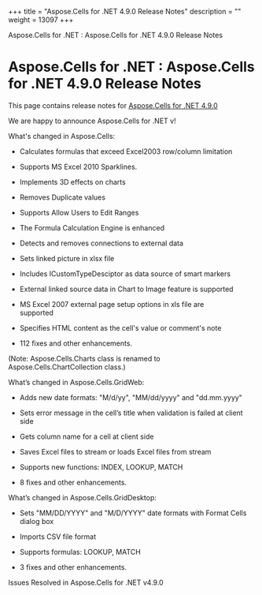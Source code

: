 +++
title = "Aspose.Cells for .NET 4.9.0 Release Notes" 
description = "" 
weight = 13097 
+++

Aspose.Cells for .NET : Aspose.Cells for .NET 4.9.0 Release Notes  

# Aspose.Cells for .NET : Aspose.Cells for .NET 4.9.0 Release Notes


This page contains release notes for [Aspose.Cells for .NET 4.9.0](http://www.aspose.com/downloads/cells/net/new-releases/aspose.cells-for-.net-4.9.0/)

We are happy to announce Aspose.Cells for .NET v!

What's changed in Aspose.Cells:

*   Calculates formulas that exceed Excel2003 row/column limitation  

*   Supports MS Excel 2010 Sparklines.

*   Implements 3D effects on charts      

*   Removes Duplicate values    

*   Supports Allow Users to Edit Ranges           

*   The Formula Calculation Engine is enhanced          

*   Detects and removes connections to external data  

*   Sets linked picture in xlsx file 

*   Includes ICustomTypeDesciptor as data source of smart markers 

*   External linked source data in Chart to Image feature is supported 

*   MS Excel 2007 external page setup options in xls file are supported           

*   Specifies HTML content as the cell's value or comment's note

*   112 fixes and other enhancements.

(Note: Aspose.Cells.Charts class is renamed to Aspose.Cells.ChartCollection class.)

What’s changed in Aspose.Cells.GridWeb:

*   Adds new date formats: "M/d/yy", "MM/dd/yyyy" and "dd.mm.yyyy"

*   Sets error message in the cell’s title when validation is failed at client side

*   Gets column name for a cell at client side

*   Saves Excel files to stream or loads Excel files from stream

*   Supports new functions: INDEX, LOOKUP, MATCH

*   8 fixes and other enhancements.

What’s changed in Aspose.Cells.GridDesktop:

*   Sets "MM/DD/YYYY" and "M/D/YYYY" date formats with Format Cells dialog box

*   Imports CSV file format

*   Supports formulas: LOOKUP, MATCH

*   3 fixes and other enhancements.

Issues Resolved in Aspose.Cells for .NET v4.9.0

